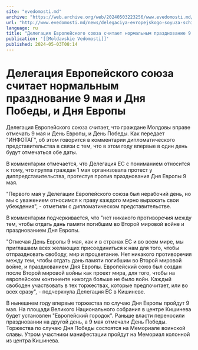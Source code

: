 ```yaml
---
site: "evedomosti.md"
archive: "https://web.archive.org/web/20240503223256/www.evedomosti.md/news/delegaciya-evropejskogo-soyuza-schitaet-normalnym-prazdnovan"
url: "http://www.evedomosti.md/news/delegaciya-evropejskogo-soyuza-schitaet-normalnym-prazdnovan"
language: ru
title: "Делегация Европейского союза считает нормальным празднование 9 мая и Дня Победы, и Дня Европы"
publication: '[[Moldavskie Vedomosti]]'
published: 2024-05-03T08:14
---
```


# Делегация Европейского союза считает нормальным празднование 9 мая и Дня Победы, и Дня Европы

Делегация Европейского союза считает, что граждане Молдовы вправе отмечать 9 мая и День Европы, и День Победы. Как передает "ИНФОТАГ", об этом говорится в комментарии дипломатического представительства в связи с тем, что в этом году впервые в один день будут отмечаться обе даты.

В комментарии отмечается, что Делегация ЕС с пониманием относится к тому, что группа граждан 1 мая организовала протест у диппредставительства, протестуя против празднования Дня Европы 9 мая.

"Первого мая у Делегации Европейского союза был нерабочий день, но мы с уважением относимся к праву каждого мирно выражать свои убеждения", - отметили с дипломатическом представительстве.

В комментарии подчеркивается, что "нет никакого противоречия между тем, чтобы отдать дань памяти погибшим во Второй мировой войне и празднованием Дня Европы.

"Отмечая День Европы 9 мая, как и в странах ЕС и во всем мире, мы приглашаем всех желающих присоединиться к нам для того, чтобы отпраздновать свободу, мир и процветание. Нет никакого противоречия между тем, чтобы отдать дань памяти погибшим во Второй мировой войне, и празднованием Дня Европы. Европейский союз был создан после Второй мировой войны как проект мира, для того, чтобы на европейском континенте никогда больше не было войн. Каждый свободен участвовать в тех торжествах, которые предпочитает, или во всех сразу", - подчеркнула Делегация ЕС в Кишиневе.

В нынешнем году впервые торжества по случаю Дня Европы пройдут 9 мая. На площади Великого Национального собрания в центре Кишинева будет установлен "Европейский городок". Раньше власти переносили праздновании на другой день, а 9 мая отмечали День Победы. Торжества по случаю Дня Победы состоятся на Мемориале воинской славы. Утром участники манифестации пройдут на Мемориал колонной из центра Кишинева.